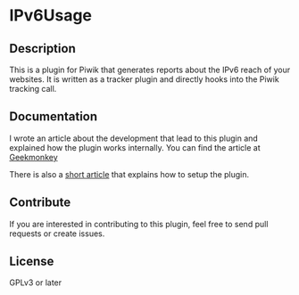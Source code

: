 # IPv6Usage

## Description

This is a plugin for Piwik that generates reports about the IPv6 reach of your websites. It is written as a tracker plugin and directly hooks into the Piwik tracking call.

## Documentation

I wrote an article about the development that lead to this plugin and explained how the plugin works internally. You can find the article at [Geekmonkey](http://geekmonkey.org/articles/34-how-to-write-a-piwik-plugin)

There is also a [short article](http://geekmonkey.org/articles/33-tracking-the-ipv6-reach-of-your-website-with-piwik/) that explains how to setup the plugin.

## Contribute 

If you are interested in contributing to this plugin, feel free to send pull requests or create issues.

## License

GPLv3 or later
